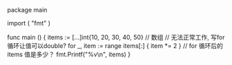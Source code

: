 package main

import (
    "fmt"
)

func main () {
    items := [...]int{10, 20, 30, 40, 50} // 数组
    // 无法正常工作, 写for循环让值可以double?
    for _, item := range items[:] {
        item *= 2
    }
    // for 循环后的items 值是多少？
    fmt.Printf("%v\n", items)
}
